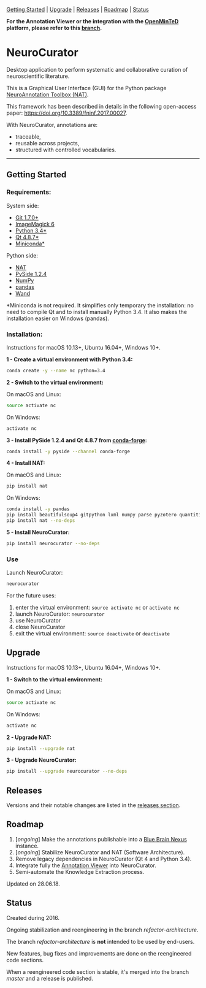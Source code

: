 [Getting Started](#getting-started) |
[Upgrade](#upgrade) |
[Releases](#releases) |
[Roadmap](#roadmap) |
[Status](#status)

**For the Annotation Viewer or the integration with the
[OpenMinTeD](https://openminted.eu)
platform, please refer to this
[branch](https://github.com/BlueBrain/neurocurator/blob/annotation_viewer/ANNOTATION_VIEWER.md).**

# NeuroCurator

Desktop application to perform systematic and collaborative curation of
neuroscientific literature.

This is a Graphical User Interface (GUI) for the Python package
[NeuroAnnotation Toolbox (NAT)](https://github.com/BlueBrain/nat).

This framework has been described in details in the following open-access
paper: https://doi.org/10.3389/fninf.2017.00027.

With NeuroCurator, annotations are:
- traceable,
- reusable across projects,
- structured with controlled vocabularies.

---

## Getting Started

### Requirements:

System side:

- [Git 1.7.0+](https://git-scm.com/downloads)
- [ImageMagick 6](http://docs.wand-py.org/en/latest/guide/install.html)
- [Python 3.4*](https://www.python.org/downloads/)
- [Qt 4.8.7*](https://doc.qt.io/archives/qt-4.8/supported-platforms.html)
- [Miniconda*](https://conda.io/miniconda.html)

Python side:

- [NAT](https://github.com/BlueBrain/nat)
- [PySide 1.2.4](https://wiki.qt.io/PySide)
- [NumPy](http://www.numpy.org)
- [pandas](https://pandas.pydata.org)
- [Wand](http://docs.wand-py.org)

*Miniconda is not required. It simplifies only temporary the installation:
no need to compile Qt and to install manually Python 3.4. It also makes the
installation easier on Windows (pandas).

### Installation:

Instructions for macOS 10.13+, Ubuntu 16.04+, Windows 10+.

**1 - Create a virtual environment with Python 3.4:**
```bash
conda create -y --name nc python=3.4
```

**2 - Switch to the virtual environment:**

On macOS and Linux:
```bash
source activate nc
```

On Windows:
```bash
activate nc
```

**3 -  Install PySide 1.2.4 and Qt 4.8.7 from [conda-forge](https://conda-forge.org):**
```bash
conda install -y pyside --channel conda-forge
```

**4 - Install NAT:**

On macOS and Linux:
```bash
pip install nat
```

On Windows:
```bash
conda install -y pandas
pip install beautifulsoup4 gitpython lxml numpy parse pyzotero quantities scipy wand
pip install nat --no-deps
```

**5 - Install NeuroCurator:**
```bash
pip install neurocurator --no-deps
```

### Use

Launch NeuroCurator:
```bash
neurocurator
```

For the future uses:
1. enter the virtual environment: `source activate nc` or  `activate nc`
2. launch NeuroCurator: `neurocurator`
3. use NeuroCurator
4. close NeuroCurator
5. exit the virtual environment: `source deactivate` or `deactivate`

## Upgrade

Instructions for macOS 10.13+, Ubuntu 16.04+, Windows 10+.

**1 - Switch to the virtual environment:**

On macOS and Linux:
```bash
source activate nc
```

On Windows:
```bash
activate nc
```

**2 - Upgrade NAT:**

```bash
pip install --upgrade nat
```

**3 - Upgrade NeuroCurator:**

```bash
pip install --upgrade neurocurator --no-deps
```

## Releases

Versions and their notable changes are listed in the
[releases section](https://github.com/BlueBrain/neurocurator/releases/).

## Roadmap

1. [_ongoing_] Make the annotations publishable into a
[Blue Brain Nexus](https://bluebrain.github.io/nexus/) instance.
2. [_ongoing_] Stabilize NeuroCurator and NAT (Software Architecture).
3. Remove legacy dependencies in NeuroCurator (Qt 4 and Python 3.4).
4. Integrate fully the
[Annotation Viewer](https://github.com/BlueBrain/neurocurator/blob/annotation_viewer/ANNOTATION_VIEWER.md)
into NeuroCurator.
5. Semi-automate the Knowledge Extraction process.

Updated on 28.06.18.

## Status

Created during 2016.

Ongoing stabilization and reengineering in the branch _refactor-architecture_.

The branch _refactor-architecture_ is **not** intended to be used by end-users.

New features, bug fixes and improvements are done on the reengineered code sections.

When a reengineered code section is stable, it's merged into the branch
_master_ and a release is published.

